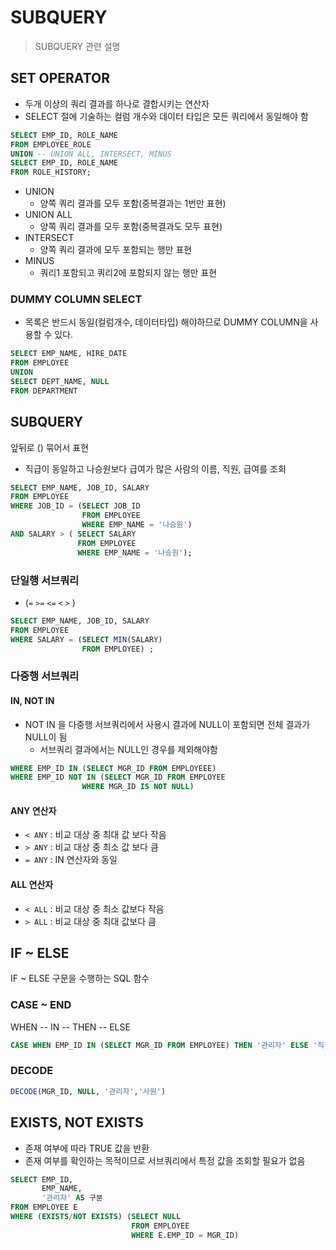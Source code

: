 # SUBQUERY

> SUBQUERY 관련 설명



## SET OPERATOR 

- 두개 이상의 쿼리 결과를 하나로 결합시키는 연산자 
- SELECT 절에  기술하는 컬럼 개수와 데이터 타입은 모든 쿼리에서 동일해야 함 

```SQL
SELECT EMP_ID, ROLE_NAME
FROM EMPLOYEE_ROLE 
UNION -- UNION ALL, INTERSECT, MINUS
SELECT EMP_ID, ROLE_NAME
FROM ROLE_HISTORY;
```

- UNION
  - 양쪽 쿼리 결과를 모두 포함(중복결과는 1번만 표현)
- UNION ALL 
  - 양쪽 쿼리 결과를 모두 포함(중복결과도 모두 표현)
- INTERSECT 
  -  양쪽 쿼리 결과에 모두 포함되는 행만 표현
- MINUS 
  - 쿼리1 포함되고 쿼리2에 포함되지 않는 행만 표현



### DUMMY COLUMN SELECT

- 목록은 반드시 동일(컬럼개수, 데이터타입) 해야하므로 DUMMY COLUMN을 사용할 수 있다.

```SQL 
SELECT EMP_NAME, HIRE_DATE
FROM EMPLOYEE
UNION 
SELECT DEPT_NAME, NULL
FROM DEPARTMENT
```



## SUBQUERY

앞뒤로 () 묶어서 표현

- 직급이 동일하고 나승원보다 급여가 많은 사람의 이름, 직원, 급여를 조회

```SQL
SELECT EMP_NAME, JOB_ID, SALARY 
FROM EMPLOYEE 
WHERE JOB_ID = (SELECT JOB_ID
                FROM EMPLOYEE
                WHERE EMP_NAME = '나승원')
AND SALARY > ( SELECT SALARY
               FROM EMPLOYEE
               WHERE EMP_NAME = '나승원');
```



### 단일행 서브쿼리

- (`=` `>=` `<=` `<` `>` )

```SQL
SELECT EMP_NAME, JOB_ID, SALARY 
FROM EMPLOYEE 
WHERE SALARY = (SELECT MIN(SALARY)
                FROM EMPLOYEE) ;
```



### 다중행 서브쿼리

#### IN, NOT IN

- NOT IN 을 다중행 서브쿼리에서 사용시 결과에 NULL이 포함되면 전체 결과가 NULL이 됨
  - 서브쿼리 결과에서는 NULL인 경우를 제외해야함

```sql
WHERE EMP_ID IN (SELECT MGR_ID FROM EMPLOYEEE)
WHERE EMP_ID NOT IN (SELECT MGR_ID FROM EMPLOYEE
                WHERE MGR_ID IS NOT NULL)
```

#### ANY 연산자

- `< ANY`  : 비교 대상 중 최대 값 보다 작음
- `> ANY`  : 비교 대상 중 최소 값 보다 큼
- `= ANY`  : IN 연산자와 동일

#### ALL 연산자

- `< ALL`  : 비교 대상 중 최소 값보다 작음
- `> ALL`  : 비교 대상 중 최대 값보다 큼



## IF ~ ELSE

IF ~ ELSE 구문을 수행하는 SQL 함수

### CASE ~ END

WHEN -- IN -- THEN -- ELSE

```SQL
CASE WHEN EMP_ID IN (SELECT MGR_ID FROM EMPLOYEE) THEN '관리자' ELSE '직원' END
```

### DECODE

```SQL
DECODE(MGR_ID, NULL, '관리자','사원')
```



## EXISTS, NOT EXISTS

- 존재 여부에 따라 TRUE 값을 반환
- 존재 여부를 확인하는 목적이므로 서브쿼리에서 특정 값을 조회할 필요가 없음

```SQL
SELECT EMP_ID,
	   EMP_NAME,
	   '관리자' AS 구분
FROM EMPLOYEE E
WHERE (EXISTS/NOT EXISTS) (SELECT NULL
                           FROM EMPLOYEE
                           WHERE E.EMP_ID = MGR_ID)
```



